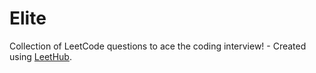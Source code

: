 # Elite
Collection of LeetCode questions to ace the coding interview! - Created using [LeetHub](https://github.com/QasimWani/LeetHub).

